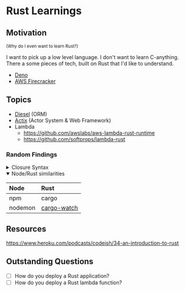 # Rust Learnings

## Motivation

<small>(Why do I even want to learn Rust?)</small>

I want to pick up a low level language.
I don't want to learn C-anything.
There a some pieces of tech, built on Rust that I'd like to understand.

- [Deno](https://deno.land/)
- [AWS Firecracker](https://aws.amazon.com/blogs/aws/firecracker-lightweight-virtualization-for-serverless-computing/)

## Topics

- [Diesel](http://diesel.rs/) (ORM)
- [Actix](https://actix.rs/) (Actor System & Web Framework)
- Lambda
  - https://github.com/awslabs/aws-lambda-rust-runtime
  - https://github.com/softprops/lambda-rust

### Random Findings

<details>
<summary>Closure Syntax</summary>

```ts
// TypeScript
function main(): void {
  const foo = "weird";

  // ES6 Arrow Function
  ((val: string) => {
    console.log(`${val}, self-calling arrow function`);
  })(foo);
}
// weird, self-calling arrow function
```

```rust
// Rust
fn main() -> () {
    let foo = "weird";

    // Rust Closure/Lambda
    (|val: &str| {
        println!("{}, self-calling closure/lambda", val);
    })(foo);
}
// weird, self-calling closure/lambda
```

```rust
// Rust
// (not self-calling)
use std::time::{Instant};

fn main() {
    let start = Instant::now();
    let duration = start.elapsed();

    let myClosure = ||println!("Time elapsed: {:?}", duration);
    myClosure();
}
// Time elapsed: 925ns
```

</details>

<details open>
<summary>Node/Rust similarities</summary>
 
|Node|Rust|
|:---|:---|
|npm|cargo|
|nodemon|[cargo-watch](https://docs.rs/crate/cargo-watch/7.0.2)|

</details>

## Resources

https://www.heroku.com/podcasts/codeish/34-an-introduction-to-rust

## Outstanding Questions

- [ ] How do you deploy a Rust application?
- [ ] How do you deploy a Rust lambda function?
